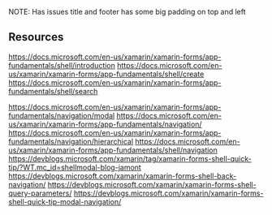 ﻿
NOTE: Has issues title and footer has some big padding on top and left

## Resources
https://docs.microsoft.com/en-us/xamarin/xamarin-forms/app-fundamentals/shell/introduction
https://docs.microsoft.com/en-us/xamarin/xamarin-forms/app-fundamentals/shell/create
https://docs.microsoft.com/en-us/xamarin/xamarin-forms/app-fundamentals/shell/search


https://docs.microsoft.com/en-us/xamarin/xamarin-forms/app-fundamentals/navigation/modal
https://docs.microsoft.com/en-us/xamarin/xamarin-forms/app-fundamentals/navigation/
https://docs.microsoft.com/en-us/xamarin/xamarin-forms/app-fundamentals/navigation/hierarchical
https://docs.microsoft.com/en-us/xamarin/xamarin-forms/app-fundamentals/shell/navigation
https://devblogs.microsoft.com/xamarin/tag/xamarin-forms-shell-quick-tip/?WT.mc_id=shellmodal-blog-jamont
https://devblogs.microsoft.com/xamarin/xamarin-forms-shell-back-navigation/
https://devblogs.microsoft.com/xamarin/xamarin-forms-shell-query-parameters/
https://devblogs.microsoft.com/xamarin/xamarin-forms-shell-quick-tip-modal-navigation/